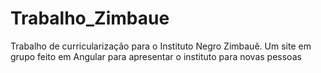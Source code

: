 # Trabalho_Zimbaue
Trabalho de curricularização para o Instituto Negro Zimbauê. Um site em grupo feito em Angular para apresentar o instituto para novas pessoas
